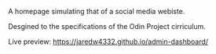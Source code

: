 A homepage simulating that of a social media webiste.

Desgined to the specifications of the Odin Project cirriculum.

Live preview:
https://jaredw4332.github.io/admin-dashboard/
